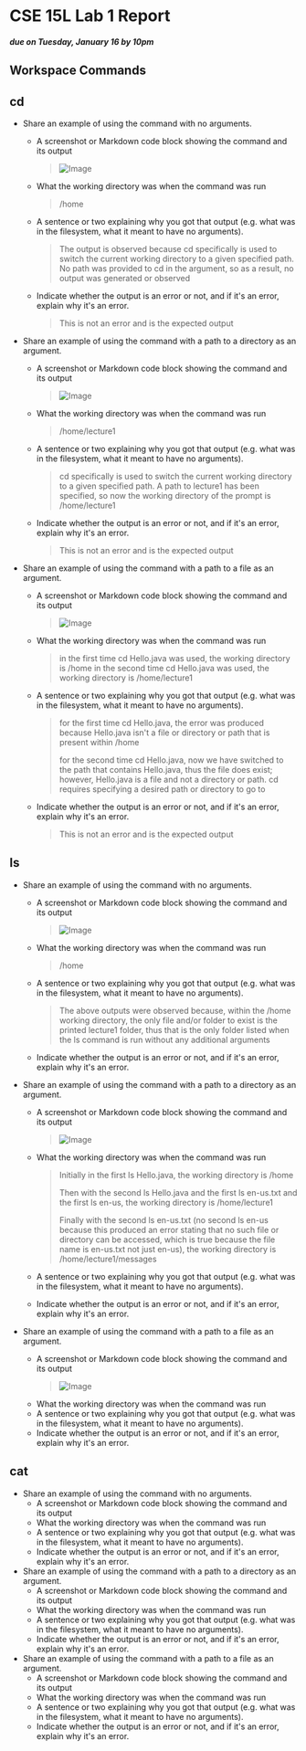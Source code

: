 # CSE 15L Lab 1 Report 
##### due on Tuesday, January 16 by 10pm

## Workspace Commands
cd
--
* Share an example of using the command with no arguments.
  * A screenshot or Markdown code block showing the command and its output
    > ![Image](lab_report_one_photos/cd_with_no_arguments.JPG)
  * What the working directory was when the command was run
    > /home
  * A sentence or two explaining why you got that output (e.g. what was in the filesystem, what it meant to have no arguments).
    > The output is observed because cd specifically is used to switch the current working directory to a given specified path. No path was provided to cd in the argument, so as a result, no output was generated or observed
  * Indicate whether the output is an error or not, and if it's an error, explain why it's an error.
    > This is not an error and is the expected output

* Share an example of using the command with a path to a directory as an argument.
  * A screenshot or Markdown code block showing the command and its output
    > ![Image](lab_report_one_photos/cd_with_path_to_directory.JPG)
  * What the working directory was when the command was run
    > /home/lecture1
  * A sentence or two explaining why you got that output (e.g. what was in the filesystem, what it meant to have no arguments).
    > cd specifically is used to switch the current working directory to a given specified path. A path to lecture1 has been specified, so now the working directory of the prompt is /home/lecture1
  * Indicate whether the output is an error or not, and if it's an error, explain why it's an error.
    > This is not an error and is the expected output

* Share an example of using the command with a path to a file as an argument.
  * A screenshot or Markdown code block showing the command and its output
      > ![Image](lab_report_one_photos/cd_with_path_to_a_file.JPG)
  * What the working directory was when the command was run
    > in the first time cd Hello.java was used, the working directory is /home
    > in the second time cd Hello.java was used, the working directory is /home/lecture1
  * A sentence or two explaining why you got that output (e.g. what was in the filesystem, what it meant to have no arguments).
    > for the first time cd Hello.java, the error was produced because Hello.java isn't a file or directory or path that is present within /home
    > 
    > for the second time cd Hello.java, now we have switched to the path that contains Hello.java, thus the file does exist; however, Hello.java is a file and not a directory or path. cd requires specifying a desired path or directory to go to
  * Indicate whether the output is an error or not, and if it's an error, explain why it's an error.
    > This is not an error and is the expected output


ls
--
* Share an example of using the command with no arguments.
  * A screenshot or Markdown code block showing the command and its output
    >![Image](lab_report_one_photos/ls_with_no_arguments.JPG)
  * What the working directory was when the command was run
    > /home
  * A sentence or two explaining why you got that output (e.g. what was in the filesystem, what it meant to have no arguments).
    > The above outputs were observed because, within the /home working directory, the only file and/or folder to exist is the printed lecture1 folder, thus that is the only folder listed when the ls command is run without any additional arguments
  * Indicate whether the output is an error or not, and if it's an error, explain why it's an error.
    >
 
* Share an example of using the command with a path to a directory as an argument.
  * A screenshot or Markdown code block showing the command and its output
    >![Image](lab_report_one_photos/ls_with_path_to_directory.JPG)
  * What the working directory was when the command was run
    > Initially in the first ls Hello.java, the working directory is /home
    >
    > Then with the second ls Hello.java and the first ls en-us.txt and the first ls en-us, the working directory is /home/lecture1
    >
    > Finally with the second ls en-us.txt (no second ls en-us because this produced an error stating that no such file or directory can be accessed, which is true because the file name is en-us.txt not just en-us), the working directory is /home/lecture1/messages
  * A sentence or two explaining why you got that output (e.g. what was in the filesystem, what it meant to have no arguments).
    >
  * Indicate whether the output is an error or not, and if it's an error, explain why it's an error.
    >
 
* Share an example of using the command with a path to a file as an argument.
  * A screenshot or Markdown code block showing the command and its output
    >![Image](lab_report_one_photos/ls_with_path_to_a_file.JPG)
  * What the working directory was when the command was run
  * A sentence or two explaining why you got that output (e.g. what was in the filesystem, what it meant to have no arguments).
  * Indicate whether the output is an error or not, and if it's an error, explain why it's an error.


cat
--
* Share an example of using the command with no arguments.
  * A screenshot or Markdown code block showing the command and its output
  * What the working directory was when the command was run
  * A sentence or two explaining why you got that output (e.g. what was in the filesystem, what it meant to have no arguments).
  * Indicate whether the output is an error or not, and if it's an error, explain why it's an error.
* Share an example of using the command with a path to a directory as an argument.
  * A screenshot or Markdown code block showing the command and its output
  * What the working directory was when the command was run
  * A sentence or two explaining why you got that output (e.g. what was in the filesystem, what it meant to have no arguments).
  * Indicate whether the output is an error or not, and if it's an error, explain why it's an error.
* Share an example of using the command with a path to a file as an argument.
  * A screenshot or Markdown code block showing the command and its output
  * What the working directory was when the command was run
  * A sentence or two explaining why you got that output (e.g. what was in the filesystem, what it meant to have no arguments).
  * Indicate whether the output is an error or not, and if it's an error, explain why it's an error.



